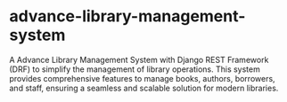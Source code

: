 # advance-library-management-system
A Advance Library Management System with Django REST Framework (DRF) to simplify the management of library operations. This system provides comprehensive features to manage books, authors, borrowers, and staff, ensuring a seamless and scalable solution for modern libraries.

